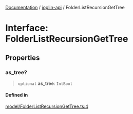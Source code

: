 [Documentation](../../packages.md) / [joplin-api](../index.md) / FolderListRecursionGetTree

# Interface: FolderListRecursionGetTree

## Properties

### as_tree?

> `optional` **as_tree**: `IntBool`

#### Defined in

[model/FolderListRecursionGetTree.ts:4](https://github.com/rxliuli/joplin-utils/blob/856dd8cbf75fe71932485581a99ca0e4ebcdd5e8/packages/joplin-api/src/model/FolderListRecursionGetTree.ts#L4)
